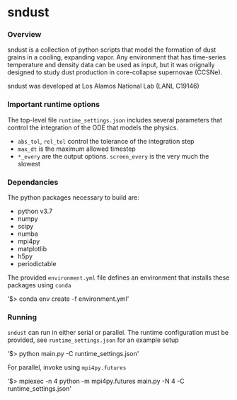 # sndust

### Overview

sndust is a collection of python scripts that model the formation of dust grains in a cooling, expanding vapor. Any environment that has time-series temperature and density data can be used as input, but it was orignally designed to study dust production in core-collapse supernovae (CCSNe).

sndust was developed at Los Alamos National Lab (LANL C19146)

### Important runtime options
The top-level file `runtime_settings.json` includes several parameters that control the integration of the ODE that models the physics.
- `abs_tol`, `rel_tol` control the tolerance of the integration step
- `max_dt` is the maximum allowed timestep
- `*_every` are the output options. `screen_every` is the very much the slowest

### Dependancies
The python packages necessary to build are:
- python v3.7
- numpy
- scipy
- numba
- mpi4py
- matplotlib
- h5py
- periodictable

The provided `environment.yml` file defines an environment that installs these packages using `conda`

'$> conda env create -f environment.yml'

### Running
`sndust` can run in either serial or parallel. The runtime configuration must be provided, see `runtime_settings.json` for an example setup

'$> python main.py -C runtime_settings.json'

For parallel, invoke using `mpi4py.futures`

'$> mpiexec -n 4 python -m mpi4py.futures main.py -N 4 -C runtime_settings.json'

